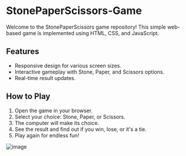 # StonePaperScissors-Game

Welcome to the StonePaperScissors game repository! This simple web-based game is implemented using HTML, CSS, and JavaScript.

## Features

- Responsive design for various screen sizes.
- Interactive gameplay with Stone, Paper, and Scissors options.
- Real-time result updates.

## How to Play

1. Open the game in your browser.
2. Select your choice: Stone, Paper, or Scissors.
3. The computer will make its choice.
4. See the result and find out if you win, lose, or it's a tie.
5. Play again for endless fun!

![image](https://github.com/avanigupta06/StonePaperScissors-Game/assets/138049609/015a1584-d4c2-4f50-9c94-6e63b53958b7)

